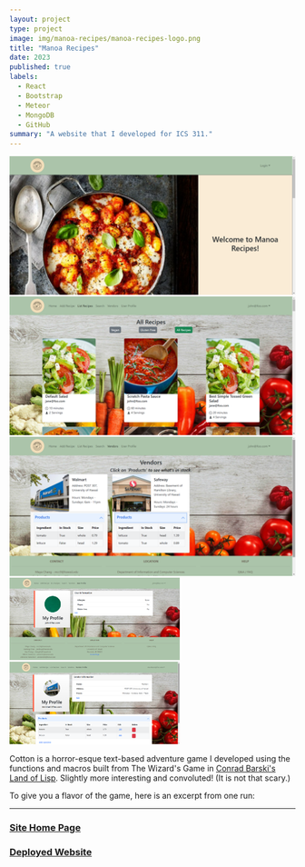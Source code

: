 ```yaml
---
layout: project
type: project
image: img/manoa-recipes/manoa-recipes-logo.png
title: "Manoa Recipes"
date: 2023
published: true
labels:
  - React
  - Bootstrap
  - Meteor
  - MongoDB
  - GitHub
summary: "A website that I developed for ICS 311."
---
```


<img class="img-fluid" src="../img/manoa-recipes/manoa-recipes-landing-page.png">

<img class="img-fluid" src="../img/manoa-recipes/manoa-recipes-list.png">
<img class="img-fluid" src="../img/manoa-recipes/manoa-recipes-vendor.png">

<div class="text-center p-4">
    <img width="300px" class="img-fluid" src="../img/manoa-recipes/manoa-recipes-user-profile.png">
    <img width="300px" class="img-fluid" src="../img/manoa-recipes/manoa-recipes-vendor-profile.png">
</div>

Cotton is a horror-esque text-based adventure game I developed using the functions and macros built from The Wizard's Game in [Conrad Barski's Land of Lisp](http://landoflisp.com/). Slightly more interesting and convoluted! (It is not that scary.)

To give you a flavor of the game, here is an excerpt from one run:

<hr>

### [Site Home Page](https://manoa-recipes.github.io/)
### [Deployed Website](https://manoa-recipes.site/)

